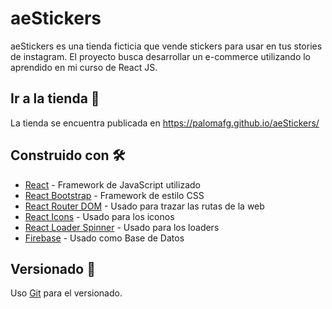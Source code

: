 # aeStickers

aeStickers es una tienda ficticia que vende stickers para usar en tus stories de instagram. El proyecto busca desarrollar un e-commerce utilizando lo aprendido en mi curso de React JS.

## Ir a la tienda 🚀

La tienda se encuentra publicada en https://palomafg.github.io/aeStickers/

## Construido con 🛠️

* [React](https://es.reactjs.org/) - Framework de JavaScript utilizado
* [React Bootstrap](https://react-bootstrap.github.io/) - Framework de estilo CSS
* [React Router DOM](https://reactrouter.com/) - Usado para trazar las rutas de la web
* [React Icons](https://react-icons.github.io/react-icons/) - Usado para los iconos
* [React Loader Spinner](https://www.npmjs.com/package/react-loader-spinner) - Usado para los loaders
* [Firebase](https://firebase.google.com/?hl=es) - Usado como Base de Datos

## Versionado 📌

Uso [Git](https://git-scm.com/) para el versionado.